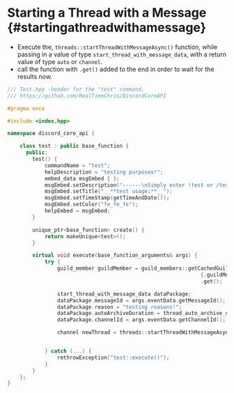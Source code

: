 Starting a Thread with a Message {#startingathreadwithamessage}
============
- Execute the, `threads::startThreadWithMessageAsync()` function, while passing in a value of type `start_thread_with_message_data`, with a return value of type `auto` or `channel`.
- call the function with `.get()` added to the end in order to wait for the results now.

```cpp
/// Test.hpp -header for the "test" command.
/// https://github.com/RealTimeChris/DiscordCoreAPI

#pragma once

#include <index.hpp>

namespace discord_core_api {

	class test : public base_function {
	  public:
		test() {
			commandName = "test";
			helpDescription = "testing purposes!";
			embed_data msgEmbed { };
			msgEmbed.setDescription("------\nSimply enter !test or /test!\n------");
			msgEmbed.setTitle("__**test usage:**__");
			msgEmbed.setTimeStamp(getTimeAndDate());
			msgEmbed.setColor("fe_fe_fe");
			helpEmbed = msgEmbed;
		}

		unique_ptr<base_function> create() {
			return makeUnique<test>();
		}

		virtual void execute(base_function_arguments& args) {
			try {
				guild_member guildMember = guild_members::getCachedGuildMember(
															  {.guildMemberId = args.eventData.getAuthorId(), .guildId = args.eventData.getGuildId()})
															  .get();

				start_thread_with_message_data dataPackage;
				dataPackage.messageId = args.eventData.getMessageId();
				dataPackage.reason = "testing reasons!";
				dataPackage.autoArchiveDuration = thread_auto_archive_duration::shortest;
				dataPackage.channelId = args.eventData.getChannelId();

				channel newThread = threads::startThreadWithMessageAsync(const& dataPackage).get();


			} catch (...) {
				rethrowException("test::execute()");
			}
		}
	};
}
```
